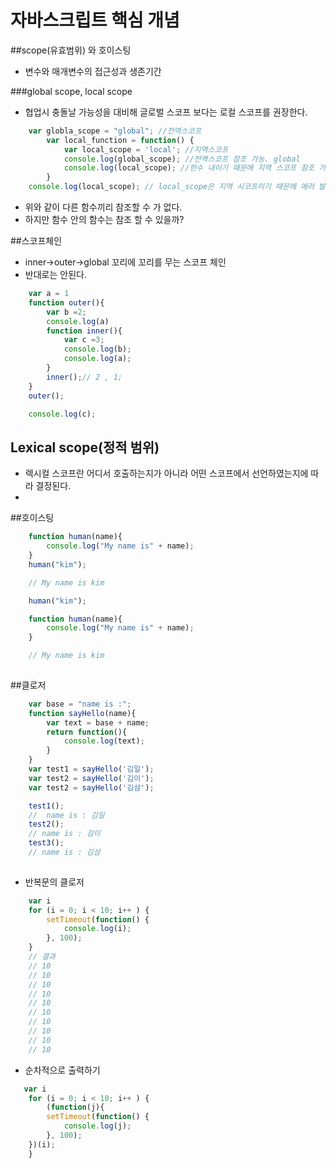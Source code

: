 # 자바스크립트 핵심 개념

##scope(유효범위) 와 호이스팅
- 변수와 매개변수의 접근성과 생존기간
 
###global scope, local scope

- 협업시 충돌날 가능성을 대비해 글로벌 스코프 보다는 로컬 스코프를 권장한다.

```js
    var globla_scope = "global"; //전역스코프
        var local_function = function() {
            var local_scope = 'local'; //지역스코프
            console.log(global_scope); //전역스코프 참조 가능. global
            console.log(local_scope); //한수 내이기 때문에 지역 스코프 참조 가능 local
        }
    console.log(local_scope); // local_scope은 지역 시코프이기 때문에 에러 발생

```
- 위와 같이 다른 함수끼리 참조할 수 가 없다.
- 하지만 함수 안의 함수는 참조 할 수 있을까?

##스코프체인

- inner->outer->global 꼬리에 꼬리를 무는 스코프 체인
- 반대로는 안된다.

```js
    var a = 1
    function outer(){
        var b =2;
        console.log(a)
        function inner(){
            var c =3;
            console.log(b);
            console.log(a);
        }
        inner();// 2 , 1;
    }
    outer();

    console.log(c);
```
## Lexical scope(정적 범위)
- 렉시컬 스코프란 어디서 호출하는지가 아니라 어떤 스코프에서 선언하였는지에 따라 결정된다.
- 
##호이스팅
```js
    function human(name){
        console.log("My name is" + name);
    }
    human("kim");

    // My name is kim

    human("kim");

    function human(name){
        console.log("My name is" + name);
    }

    // My name is kim
    
```



##클로저

```js
    var base = "name is :";
    function sayHello(name){
        var text = base + name;
        return function(){
            console.log(text);
        }
    }
    var test1 = sayHello('김일');
    var test2 = sayHello('김이');
    var test2 = sayHello('김삼');

    test1();
    //  name is : 김일
    test2();
    // name is : 김이
    test3();
    // name is : 김삼
    
```

- 반복문의 클로저

```js
    var i
    for (i = 0; i < 10; i++ ) {
        setTimeout(function() {
            console.log(i);
        }, 100);
    }
    // 결과
    // 10
    // 10
    // 10
    // 10
    // 10
    // 10
    // 10
    // 10
    // 10
    // 10

```
- 순차적으로 출력하기 

```js
   var i
    for (i = 0; i < 10; i++ ) {
        (function(j){
        setTimeout(function() {
            console.log(j);
        }, 100);
    })(i);
    }
```